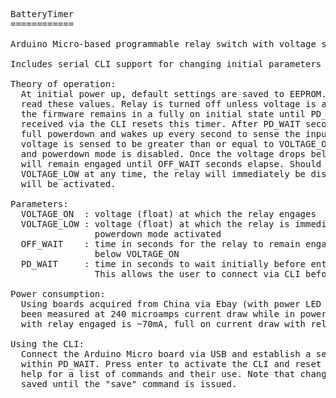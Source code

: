 <pre>
BatteryTimer
============

Arduino Micro-based programmable relay switch with voltage sensing.

Includes serial CLI support for changing initial parameters to user-defined settings.

Theory of operation:
  At initial power up, default settings are saved to EEPROM. Subsequent reboots will 
  read these values. Relay is turned off unless voltage is above VOLTAGE_ON. Initially,
  the firmware remains in a fully on initial state until PD_WAIT seconds elapse. Data 
  received via the CLI resets this timer. After PD_WAIT seconds, the board goes into 
  full powerdown and wakes up every second to sense the input voltage. If the 
  voltage is sensed to be greater than or equal to VOLTAGE_ON, the relay is engaged 
  and powerdown mode is disabled. Once the voltage drops below VOLTAGE_ON, the relay 
  will remain engaged until OFF_WAIT seconds elapse. Should the voltage drop below
  VOLTAGE_LOW at any time, the relay will immediately be disengaged and powerdown mode 
  will be activated.
  
Parameters:
  VOLTAGE_ON  : voltage (float) at which the relay engages
  VOLTAGE_LOW : voltage (float) at which the relay is immediately disengaged and 
                powerdown mode activated 
  OFF_WAIT    : time in seconds for the relay to remain engaged after voltage drops 
                below VOLTAGE_ON
  PD_WAIT     : time in seconds to wait initially before entering powerdown mode. 
                This allows the user to connect via CLI before USB is disabled.
  
Power consumption:
  Using boards acquired from China via Ebay (with power LED removed), this project has 
  been measured at 240 microamps current draw while in powerdown. Full on current draw 
  with relay engaged is ~70mA, full on current draw with relay open is ~32mA. 

Using the CLI:
  Connect the Arduino Micro board via USB and establish a serial connection at 9600bps 
  within PD_WAIT. Press enter to activate the CLI and reset the PD_WAIT timer. Type
  help for a list of commands and their use. Note that changes to parameters are not
  saved until the "save" command is issued.
</pre>
